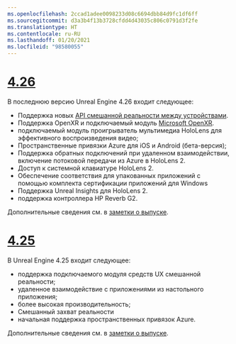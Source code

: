 ```yaml
---
ms.openlocfilehash: 2ccad1adee0098233d08c6694dbb84d9fc1df6ff
ms.sourcegitcommit: d3a3b4f13b3728cfdd4d43035c806c0791d3f2fe
ms.translationtype: HT
ms.contentlocale: ru-RU
ms.lasthandoff: 01/20/2021
ms.locfileid: "98580055"
---
```

# <a name="426"></a>[4.26](#tab/ue426)

В последнюю версию Unreal Engine 4.26 входит следующее:
* Поддержка новых [API смешанной реальности между устройствами](../unreal-porting.md).
* Поддержка OpenXR и подключаемый модуль [Microsoft OpenXR](https://github.com/microsoft/Microsoft-OpenXR-Unreal). 
* подключаемый модуль проигрыватель мультимедиа HoloLens для эффективного воспроизведения видео;
* Пространственные привязки Azure для iOS и Android (бета-версия);
* Поддержка обратных подключений при удаленном взаимодействии, включение потоковой передачи из Azure в HoloLens 2.
* Доступ к системной клавиатуре HoloLens 2.
* Обеспечение соответствия для упакованных приложений с помощью комплекта сертификации приложений для Windows
* Поддержка Unreal Insights для HoloLens 2.
* поддержка контроллера HP Reverb G2.

Дополнительные сведения см. в <a href="https://docs.unrealengine.com/Support/Builds/ReleaseNotes/4_26/index.html" target="_blank" title="заметках о выпуске Unreal Engine 4.26">заметки о выпуске</a>. 


# <a name="425"></a>[4.25](#tab/ue425)

В Unreal Engine 4.25 входит следующее:
* поддержка подключаемого модуля средств UX смешанной реальности;
* удаленное взаимодействие с приложениями из настольного приложения;
* более высокая производительность;
* Смешанный захват реальности
* начальная поддержка пространственных привязок Azure.

Дополнительные сведения см. в <a href="https://docs.unrealengine.com/Support/Builds/ReleaseNotes/4_25/index.html" target="_blank" title="заметках о выпуске Unreal Engine 4.25">заметки о выпуске</a>.